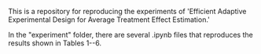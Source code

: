 This is a repository for reproducing the experiments of 'Efficient Adaptive Experimental Design for Average Treatment Effect Estimation.'

In the "experiment" folder, there are several .ipynb files that reproduces the results shown in Tables 1--6.
